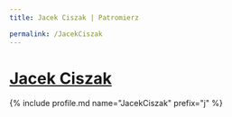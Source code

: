 ```yaml
---
title: Jacek Ciszak | Patromierz

permalink: /JacekCiszak
---
```


# [Jacek Ciszak](https://patronite.pl/JacekCiszak)

{% include profile.md name="JacekCiszak" prefix="j" %}
